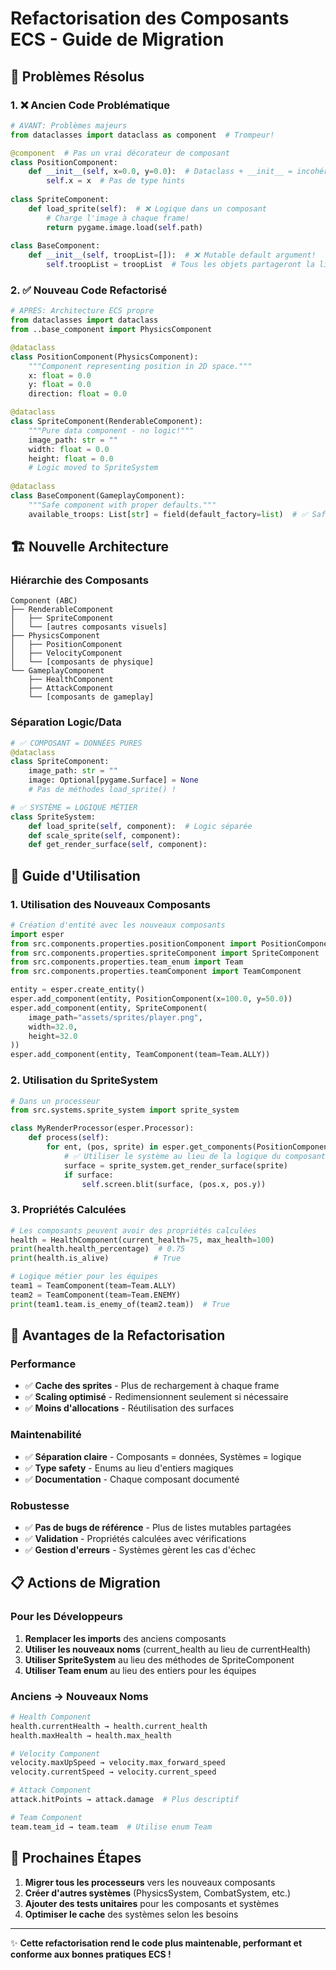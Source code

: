 # Refactorisation des Composants ECS - Guide de Migration

## 🎯 **Problèmes Résolus**

### 1. ❌ **Ancien Code Problématique**
```python
# AVANT: Problèmes majeurs
from dataclasses import dataclass as component  # Trompeur!

@component  # Pas un vrai décorateur de composant
class PositionComponent:
    def __init__(self, x=0.0, y=0.0):  # Dataclass + __init__ = incohérent
        self.x = x  # Pas de type hints
        
class SpriteComponent:
    def load_sprite(self):  # ❌ Logique dans un composant
        # Charge l'image à chaque frame!
        return pygame.image.load(self.path)
        
class BaseComponent:
    def __init__(self, troopList=[]):  # ❌ Mutable default argument!
        self.troopList = troopList  # Tous les objets partageront la liste!
```

### 2. ✅ **Nouveau Code Refactorisé**
```python
# APRÈS: Architecture ECS propre
from dataclasses import dataclass
from ..base_component import PhysicsComponent

@dataclass
class PositionComponent(PhysicsComponent):
    """Component representing position in 2D space."""
    x: float = 0.0
    y: float = 0.0
    direction: float = 0.0

@dataclass  
class SpriteComponent(RenderableComponent):
    """Pure data component - no logic!"""
    image_path: str = ""
    width: float = 0.0
    height: float = 0.0
    # Logic moved to SpriteSystem
    
@dataclass
class BaseComponent(GameplayComponent):
    """Safe component with proper defaults."""
    available_troops: List[str] = field(default_factory=list)  # ✅ Safe!
```

## 🏗️ **Nouvelle Architecture**

### **Hiérarchie des Composants**
```
Component (ABC)
├── RenderableComponent
│   ├── SpriteComponent
│   └── [autres composants visuels]
├── PhysicsComponent  
│   ├── PositionComponent
│   ├── VelocityComponent
│   └── [composants de physique]
└── GameplayComponent
    ├── HealthComponent
    ├── AttackComponent
    └── [composants de gameplay]
```

### **Séparation Logic/Data**
```python
# ✅ COMPOSANT = DONNÉES PURES
@dataclass
class SpriteComponent:
    image_path: str = ""
    image: Optional[pygame.Surface] = None
    # Pas de méthodes load_sprite() !

# ✅ SYSTÈME = LOGIQUE MÉTIER  
class SpriteSystem:
    def load_sprite(self, component):  # Logic séparée
    def scale_sprite(self, component):
    def get_render_surface(self, component):
```

## 🔧 **Guide d'Utilisation**

### **1. Utilisation des Nouveaux Composants**
```python
# Création d'entité avec les nouveaux composants
import esper
from src.components.properties.positionComponent import PositionComponent
from src.components.properties.spriteComponent import SpriteComponent
from src.components.properties.team_enum import Team
from src.components.properties.teamComponent import TeamComponent

entity = esper.create_entity()
esper.add_component(entity, PositionComponent(x=100.0, y=50.0))
esper.add_component(entity, SpriteComponent(
    image_path="assets/sprites/player.png",
    width=32.0,
    height=32.0
))
esper.add_component(entity, TeamComponent(team=Team.ALLY))
```

### **2. Utilisation du SpriteSystem**
```python
# Dans un processeur
from src.systems.sprite_system import sprite_system

class MyRenderProcessor(esper.Processor):
    def process(self):
        for ent, (pos, sprite) in esper.get_components(PositionComponent, SpriteComponent):
            # ✅ Utiliser le système au lieu de la logique du composant
            surface = sprite_system.get_render_surface(sprite)
            if surface:
                self.screen.blit(surface, (pos.x, pos.y))
```

### **3. Propriétés Calculées**
```python
# Les composants peuvent avoir des propriétés calculées
health = HealthComponent(current_health=75, max_health=100)
print(health.health_percentage)  # 0.75
print(health.is_alive)          # True

# Logique métier pour les équipes
team1 = TeamComponent(team=Team.ALLY)
team2 = TeamComponent(team=Team.ENEMY)
print(team1.team.is_enemy_of(team2.team))  # True
```

## 🚀 **Avantages de la Refactorisation**

### **Performance**
- ✅ **Cache des sprites** - Plus de rechargement à chaque frame
- ✅ **Scaling optimisé** - Redimensionnent seulement si nécessaire
- ✅ **Moins d'allocations** - Réutilisation des surfaces

### **Maintenabilité**
- ✅ **Séparation claire** - Composants = données, Systèmes = logique
- ✅ **Type safety** - Enums au lieu d'entiers magiques
- ✅ **Documentation** - Chaque composant documenté

### **Robustesse**
- ✅ **Pas de bugs de référence** - Plus de listes mutables partagées
- ✅ **Validation** - Propriétés calculées avec vérifications
- ✅ **Gestion d'erreurs** - Systèmes gèrent les cas d'échec

## 📋 **Actions de Migration**

### **Pour les Développeurs**
1. **Remplacer les imports** des anciens composants
2. **Utiliser les nouveaux noms** (current_health au lieu de currentHealth)
3. **Utiliser SpriteSystem** au lieu des méthodes de SpriteComponent
4. **Utiliser Team enum** au lieu des entiers pour les équipes

### **Anciens → Nouveaux Noms**
```python
# Health Component
health.currentHealth → health.current_health  
health.maxHealth → health.max_health

# Velocity Component  
velocity.maxUpSpeed → velocity.max_forward_speed
velocity.currentSpeed → velocity.current_speed

# Attack Component
attack.hitPoints → attack.damage  # Plus descriptif

# Team Component
team.team_id → team.team  # Utilise enum Team
```

## 🎯 **Prochaines Étapes**

1. **Migrer tous les processeurs** vers les nouveaux composants
2. **Créer d'autres systèmes** (PhysicsSystem, CombatSystem, etc.)
3. **Ajouter des tests unitaires** pour les composants et systèmes
4. **Optimiser le cache** des systèmes selon les besoins

---

✨ **Cette refactorisation rend le code plus maintenable, performant et conforme aux bonnes pratiques ECS !**